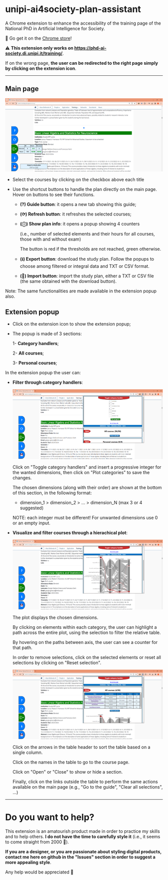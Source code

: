 # unipi-ai4society-plan-assistant

A Chrome extension to enhance the accessibility of the training page of the National PhD in Artificial Intelligence for Society.

🛒
Go get it on the [Chrome store](https://chromewebstore.google.com/u/1/detail/unipi-ai4society-plan-ass/fkjlneadfmkcmopndhhhcoidilahgpai?hl=it&pli=1)!

:warning:
**This extension only works on https://phd-ai-society.di.unipi.it/training/**.

If on the wrong page, **the user can be redirected to the right page simply by clicking on the extension icon**.
_____
## Main page
![](https://github.com/FrancescoDiCursi/unipi-ai4society-plan-assistant/blob/main/preview%20imgs/img1.png?raw=true)

- Select the courses by clicking on the checkbox above each title
  
- Use the shortcut buttons to handle the plan directly on the main page. Hover on buttons to see their functions.
  
   - **(?) Guide button**: it opens a new tab showing this guide;
     
   - **(⟳) Refresh button**: it refreshes the selected courses;
     
   - **(ⓘ) Show plan info**: it opens a popup showing 4 counters

     (i.e., number of selected elements and their hours for all courses, those with and without exam)

     The button is red if the thresholds are not reached, green otherwise.

  - **(⭳) Export button**: download the study plan. Follow the popups to choose among filtered or integral data and TXT or CSV format.
    
  - **(💾) Import button**: import the study plan, either a TXT or CSV file (the same obtained with the download button).

Note: The same functionalities are made available in the extension popup also.

## Extension popup
- Click on the extension icon to show the extension popup;
  
- The popup is made of 3 sections:
  
  1- **Category handlers**;
  
  2- **All courses**;
  
  3- **Personal courses**;
  
In the extension popup the user can:

  - **Filter through category handlers**:

    ![](https://github.com/FrancescoDiCursi/unipi-ai4society-plan-assistant/blob/main/preview%20imgs/img2.png?raw=true)

    Click on "Toggle category handlers" and insert a progressive integer for the wanted dimensions, then click on "Plot categories" to save the changes.

    The chosen dimensions (along with their order) are shown at the bottom of this section, in the following format:

       - dimension_1 > dimension_2 > ... > dimension_N (max 3 or 4 suggested)
  
    NOTE: each integer must be different! For unwanted dimensions use 0 or an empty input.

  - **Visualize and filter courses through a hierachical plot**:

    ![](https://github.com/FrancescoDiCursi/unipi-ai4society-plan-assistant/blob/main/preview%20imgs/img3.png?raw=true)

    The plot displays the chosen dimensions.

    By clicking on elements within each category, the user can highlight a path across the entire plot, using the selection to filter the relative table.

    By hovering on the paths between axis, the user can see a counter for that path.

    In order to remove selections, click on the selected elements or reset all selections by clicking on "Reset selection".

    ![](https://github.com/FrancescoDiCursi/unipi-ai4society-plan-assistant/blob/main/preview%20imgs/img4.png?raw=true)

    Click on the arrows in the table header to sort the table based on a single column.

    Click on the names in the table to go to the course page.

    Click on "Open" or "Close" to show or hide a section.

    Finally, click on the links outside the table to perform the same actions available on the main page (e.g., "Go to the guide", "Clear all selections", ...) 
      
_____
# Do you want to help?

This extension is an amatourish product made in order to practice my skills and to help others. **I do not have the time to carefully style it** (i.e., it seems to come straight from 2000 🙈).

**If you are a designer, or you are passionate about styling digital products, contact me here on github in the "Issues" section in order to suggest a more appealing style**.

 Any help would be appreciated 🤙
